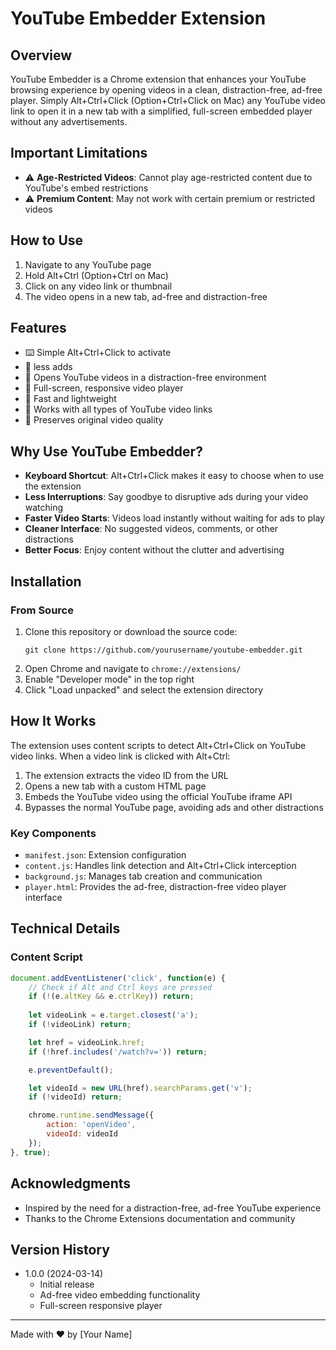 # YouTube Embedder Extension

## Overview
YouTube Embedder is a Chrome extension that enhances your YouTube browsing experience by opening videos in a clean, distraction-free, ad-free player. Simply Alt+Ctrl+Click (Option+Ctrl+Click on Mac) any YouTube video link to open it in a new tab with a simplified, full-screen embedded player without any advertisements.

## Important Limitations
- ⚠️ **Age-Restricted Videos**: Cannot play age-restricted content due to YouTube's embed restrictions
- ⚠️ **Premium Content**: May not work with certain premium or restricted videos

## How to Use
1. Navigate to any YouTube page
2. Hold Alt+Ctrl (Option+Ctrl on Mac)
3. Click on any video link or thumbnail
4. The video opens in a new tab, ad-free and distraction-free

## Features
- ⌨️ Simple Alt+Ctrl+Click to activate
- 🚫 less adds
- 🎥 Opens YouTube videos in a distraction-free environment
- 🔲 Full-screen, responsive video player
- 🚀 Fast and lightweight
- 🎯 Works with all types of YouTube video links
- 🔄 Preserves original video quality

## Why Use YouTube Embedder?
- **Keyboard Shortcut**: Alt+Ctrl+Click makes it easy to choose when to use the extension
- **Less Interruptions**: Say goodbye to disruptive ads during your video watching
- **Faster Video Starts**: Videos load instantly without waiting for ads to play
- **Cleaner Interface**: No suggested videos, comments, or other distractions
- **Better Focus**: Enjoy content without the clutter and advertising

## Installation

### From Source
1. Clone this repository or download the source code:
   ```
   git clone https://github.com/yourusername/youtube-embedder.git
   ```
2. Open Chrome and navigate to `chrome://extensions/`
3. Enable "Developer mode" in the top right
4. Click "Load unpacked" and select the extension directory

## How It Works
The extension uses content scripts to detect Alt+Ctrl+Click on YouTube video links. When a video link is clicked with Alt+Ctrl:
1. The extension extracts the video ID from the URL
2. Opens a new tab with a custom HTML page
3. Embeds the YouTube video using the official YouTube iframe API
4. Bypasses the normal YouTube page, avoiding ads and other distractions

### Key Components
- `manifest.json`: Extension configuration
- `content.js`: Handles link detection and Alt+Ctrl+Click interception
- `background.js`: Manages tab creation and communication
- `player.html`: Provides the ad-free, distraction-free video player interface

## Technical Details

### Content Script
```javascript
document.addEventListener('click', function(e) {
    // Check if Alt and Ctrl keys are pressed
    if (!(e.altKey && e.ctrlKey)) return;
    
    let videoLink = e.target.closest('a');
    if (!videoLink) return;

    let href = videoLink.href;
    if (!href.includes('/watch?v=')) return;

    e.preventDefault();

    let videoId = new URL(href).searchParams.get('v');
    if (!videoId) return;

    chrome.runtime.sendMessage({
        action: 'openVideo',
        videoId: videoId
    });
}, true);
```
## Acknowledgments
- Inspired by the need for a distraction-free, ad-free YouTube experience
- Thanks to the Chrome Extensions documentation and community

## Version History
- 1.0.0 (2024-03-14)
  - Initial release
  - Ad-free video embedding functionality
  - Full-screen responsive player

---

Made with ❤️ by [Your Name]

